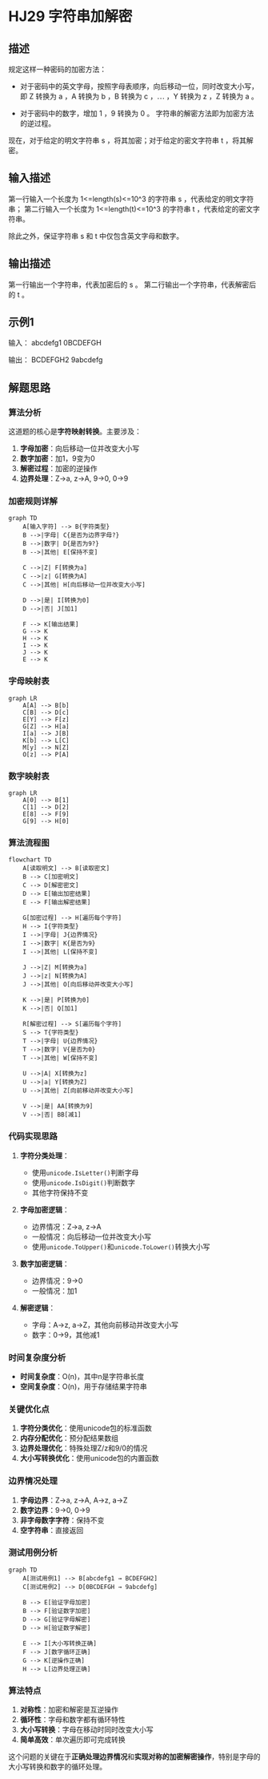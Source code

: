 # HJ29 字符串加解密

## 描述
规定这样一种密码的加密方法：
- 对于密码中的英文字母，按照字母表顺序，向后移动一位，同时改变大小写，即 Z 转换为 a ，A 转换为 b ，B 转换为 c ，⋯ ，Y 转换为 z ，Z 转换为 a 。

- 对于密码中的数字，增加 1 ，9 转换为 0 。
字符串的解密方法即为加密方法的逆过程。

现在，对于给定的明文字符串 s ，将其加密；对于给定的密文字符串 t ，将其解密。

## 输入描述

第一行输入一个长度为 1<=length(s)<=10^3 的字符串 s ，代表给定的明文字符串；
第二行输入一个长度为 1<=length(t)<=10^3 的字符串 t ，代表给定的密文字符串。

除此之外，保证字符串 s 和 t 中仅包含英文字母和数字。

## 输出描述
第一行输出一个字符串，代表加密后的 s 。
第二行输出一个字符串，代表解密后的 t 。

## 示例1

输入：
abcdefg1
0BCDEFGH

输出：
BCDEFGH2
9abcdefg

## 解题思路

### 算法分析

这道题的核心是**字符映射转换**。主要涉及：

1. **字母加密**：向后移动一位并改变大小写
2. **数字加密**：加1，9变为0
3. **解密过程**：加密的逆操作
4. **边界处理**：Z→a, z→A, 9→0, 0→9

### 加密规则详解

```mermaid
graph TD
    A[输入字符] --> B{字符类型}
    B -->|字母| C{是否为边界字母?}
    B -->|数字| D{是否为9?}
    B -->|其他| E[保持不变]
    
    C -->|Z| F[转换为a]
    C -->|z| G[转换为A]
    C -->|其他| H[向后移动一位并改变大小写]
    
    D -->|是| I[转换为0]
    D -->|否| J[加1]
    
    F --> K[输出结果]
    G --> K
    H --> K
    I --> K
    J --> K
    E --> K
```

### 字母映射表

```mermaid
graph LR
    A[A] --> B[b]
    C[B] --> D[c]
    E[Y] --> F[z]
    G[Z] --> H[a]
    I[a] --> J[B]
    K[b] --> L[C]
    M[y] --> N[Z]
    O[z] --> P[A]
```

### 数字映射表

```mermaid
graph LR
    A[0] --> B[1]
    C[1] --> D[2]
    E[8] --> F[9]
    G[9] --> H[0]
```

### 算法流程图

```mermaid
flowchart TD
    A[读取明文] --> B[读取密文]
    B --> C[加密明文]
    C --> D[解密密文]
    D --> E[输出加密结果]
    E --> F[输出解密结果]
    
    G[加密过程] --> H[遍历每个字符]
    H --> I{字符类型}
    I -->|字母| J{边界情况}
    I -->|数字| K{是否为9}
    I -->|其他| L[保持不变]
    
    J -->|Z| M[转换为a]
    J -->|z| N[转换为A]
    J -->|其他| O[向后移动并改变大小写]
    
    K -->|是| P[转换为0]
    K -->|否| Q[加1]
    
    R[解密过程] --> S[遍历每个字符]
    S --> T{字符类型}
    T -->|字母| U{边界情况}
    T -->|数字| V{是否为0}
    T -->|其他| W[保持不变]
    
    U -->|A| X[转换为z]
    U -->|a| Y[转换为Z]
    U -->|其他| Z[向前移动并改变大小写]
    
    V -->|是| AA[转换为9]
    V -->|否| BB[减1]
```

### 代码实现思路

1. **字符分类处理**：
   - 使用`unicode.IsLetter()`判断字母
   - 使用`unicode.IsDigit()`判断数字
   - 其他字符保持不变

2. **字母加密逻辑**：
   - 边界情况：Z→a, z→A
   - 一般情况：向后移动一位并改变大小写
   - 使用`unicode.ToUpper()`和`unicode.ToLower()`转换大小写

3. **数字加密逻辑**：
   - 边界情况：9→0
   - 一般情况：加1

4. **解密逻辑**：
   - 字母：A→z, a→Z，其他向前移动并改变大小写
   - 数字：0→9，其他减1

### 时间复杂度分析

- **时间复杂度**：O(n)，其中n是字符串长度
- **空间复杂度**：O(n)，用于存储结果字符串

### 关键优化点

1. **字符分类优化**：使用unicode包的标准函数
2. **内存分配优化**：预分配结果数组
3. **边界处理优化**：特殊处理Z/z和9/0的情况
4. **大小写转换优化**：使用unicode包的内置函数

### 边界情况处理

1. **字母边界**：Z→a, z→A, A→z, a→Z
2. **数字边界**：9→0, 0→9
3. **非字母数字字符**：保持不变
4. **空字符串**：直接返回

### 测试用例分析

```mermaid
graph TD
    A[测试用例1] --> B[abcdefg1 → BCDEFGH2]
    C[测试用例2] --> D[0BCDEFGH → 9abcdefg]
    
    B --> E[验证字母加密]
    B --> F[验证数字加密]
    D --> G[验证字母解密]
    D --> H[验证数字解密]
    
    E --> I[大小写转换正确]
    F --> J[数字循环正确]
    G --> K[逆操作正确]
    H --> L[边界处理正确]
```

### 算法特点

1. **对称性**：加密和解密是互逆操作
2. **循环性**：字母和数字都有循环特性
3. **大小写转换**：字母在移动时同时改变大小写
4. **简单高效**：单次遍历即可完成转换

这个问题的关键在于**正确处理边界情况**和**实现对称的加密解密操作**，特别是字母的大小写转换和数字的循环处理。
